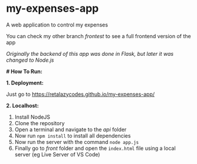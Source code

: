 # my-expenses-app
A web application to control my expenses

You can check my other branch *frontest* to see a full frontend version of the app

*Originally the backend of this app was done in Flask, but later it was changed to Node.js*

**# How To Run:**

**1. Deployment:**

Just go to https://retalazycodes.github.io/my-expenses-app/


**2. Localhost:**
1. Install NodeJS
2. Clone the repository
3. Open a terminal and navigate to the *api* folder
4. Now run `npm install` to install all dependencies
5. Now run the server with the command `node app.js`
6. Finally go to *front* folder and open the `index.html` file using a local server (eg Live Server of VS Code)